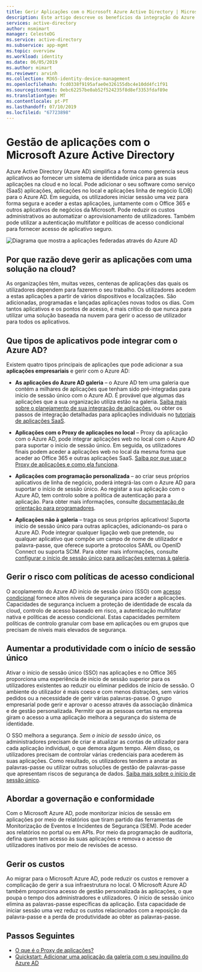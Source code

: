 ```yaml
---
title: Gerir Aplicações com o Microsoft Azure Active Directory | Microsoft Docs
description: Este artigo descreve os benefícios da integração do Azure Active Directory com os seus locais, na cloud e aplicações SaaS.
services: active-directory
author: msmimart
manager: CelesteDG
ms.service: active-directory
ms.subservice: app-mgmt
ms.topic: overview
ms.workload: identity
ms.date: 06/05/2019
ms.author: mimart
ms.reviewer: arvinh
ms.collection: M365-identity-device-management
ms.openlocfilehash: fcd0338f9195afae0e326155dbc4e10dd4fc1f91
ms.sourcegitcommit: 0ebc62257be0ab52f524235f8d8ef3353fdaf89e
ms.translationtype: MT
ms.contentlocale: pt-PT
ms.lasthandoff: 07/10/2019
ms.locfileid: "67723898"
---
```

# <a name="application-management-with-azure-active-directory"></a>Gestão de aplicações com o Microsoft Azure Active Directory

Azure Active Directory (Azure AD) simplifica a forma como gerencia seus aplicativos ao fornecer um sistema de identidade única para as suas aplicações na cloud e no local. Pode adicionar o seu software como serviço (SaaS) aplicações, aplicações no local e aplicações linha de negócio (LOB) para o Azure AD. Em seguida, os utilizadores iniciar sessão uma vez para forma segura e aceder a estas aplicações, juntamente com o Office 365 e outros aplicativos de negócios da Microsoft. Pode reduzir os custos administrativos ao automatizar o aprovisionamento de utilizadores. Também pode utilizar a autenticação multifator e políticas de acesso condicional para fornecer acesso de aplicativo seguro.

![Diagrama que mostra a aplicações federadas através do Azure AD](media/what-is-application-management/app-management-overview.png)

## <a name="why-manage-applications-with-a-cloud-solution"></a>Por que razão deve gerir as aplicações com uma solução na cloud?

As organizações têm, muitas vezes, centenas de aplicações das quais os utilizadores dependem para fazerem o seu trabalho. Os utilizadores acedem a estas aplicações a partir de vários dispositivos e localizações. São adicionadas, programadas e lançadas aplicações novas todos os dias. Com tantos aplicativos e os pontos de acesso, é mais crítico do que nunca para utilizar uma solução baseada na nuvem para gerir o acesso de utilizador para todos os aplicativos.

## <a name="what-types-of-applications-can-i-integrate-with-azure-ad"></a>Que tipos de aplicativos pode integrar com o Azure AD?

Existem quatro tipos principais de aplicações que pode adicionar a sua **aplicações empresariais** e gerir com o Azure AD:

- **As aplicações do Azure AD galeria** – o Azure AD tem uma galeria que contém a milhares de aplicações que tenham sido pré-integradas para início de sessão único com o Azure AD. É provável que algumas das aplicações que a sua organização utiliza estão na galeria. [Saiba mais sobre o planejamento de sua integração de aplicações](plan-an-application-integration.md), ou obter os passos de integração detalhadas para aplicações individuais no [tutoriais de aplicações SaaS](https://docs.microsoft.com/azure/active-directory/saas-apps/).

- **Aplicações com o Proxy de aplicações no local** – Proxy da aplicação com o Azure AD, pode integrar aplicações web no local com o Azure AD para suportar o início de sessão único. Em seguida, os utilizadores finais podem aceder a aplicações web no local da mesma forma que aceder ao Office 365 e outras aplicações SaaS. [Saiba por que usar o Proxy de aplicações e como ela funciona](what-is-application-proxy.md).

- **Aplicações com programação personalizada** – ao criar seus próprios aplicativos de linha de negócio, poderá integrá-las com o Azure AD para suportar o início de sessão único. Ao registar a sua aplicação com o Azure AD, tem controlo sobre a política de autenticação para a aplicação. Para obter mais informações, consulte [documentação de orientação para programadores](developer-guidance-for-integrating-applications.md).

- **Aplicações não à galeria** – traga os seus próprios aplicativos! Suporta início de sessão único para outras aplicações, adicionando-os para o Azure AD. Pode integrar qualquer ligação web que pretende, ou qualquer aplicativo que compõe um campo de nome de utilizador e palavra-passe, que oferece suporte a protocolos SAML ou OpenID Connect ou suporta SCIM. Para obter mais informações, consulte [configurar o início de sessão único para aplicações externas à galeria](configure-single-sign-on-non-gallery-applications.md).

## <a name="manage-risk-with-conditional-access-policies"></a>Gerir o risco com políticas de acesso condicional

O acoplamento do Azure AD início de sessão único (SSO) com [acesso condicional](https://docs.microsoft.com/azure/active-directory/conditional-access/overview) fornece altos níveis de segurança para aceder a aplicações. Capacidades de segurança incluem a proteção de identidade de escala da cloud, controlo de acesso baseado em risco, a autenticação multifator nativa e políticas de acesso condicional. Estas capacidades permitem políticas de controlo granular com base em aplicações ou em grupos que precisam de níveis mais elevados de segurança.

## <a name="improve-productivity-with-single-sign-on"></a>Aumentar a produtividade com o início de sessão único

Ativar o início de sessão único (SSO) nas aplicações e no Office 365 proporciona uma experiência de início de sessão superior para os utilizadores existentes ao reduzir ou eliminar pedidos de início de sessão. O ambiente do utilizador é mais coeso e com menos distrações, sem vários pedidos ou a necessidade de gerir várias palavras-passe. O grupo empresarial pode gerir e aprovar o acesso através da associação dinâmica e de gestão personalizada. Permitir que as pessoas certas na empresa giram o acesso a uma aplicação melhora a segurança do sistema de identidade.

O SSO melhora a segurança. *Sem o início de sessão único*, os administradores precisam de criar e atualizar as contas de utilizador para cada aplicação individual, o que demora algum tempo. Além disso, os utilizadores precisam de controlar várias credenciais para acederem às suas aplicações. Como resultado, os utilizadores tendem a anotar as palavras-passe ou utilizar outras soluções de gestão de palavras-passe que apresentam riscos de segurança de dados. [Saiba mais sobre o início de sessão único](what-is-single-sign-on.md).

## <a name="address-governance-and-compliance"></a>Abordar a governação e conformidade

Com o Microsoft Azure AD, pode monitorizar inícios de sessão em aplicações por meio de relatórios que tiram partido das ferramentas de Monitorização de Eventos e Incidentes de Segurança (SIEM). Pode aceder aos relatórios no portal ou em APIs. Por meio da programação de auditoria, defina quem tem acesso às suas aplicações e remova o acesso de utilizadores inativos por meio de revisões de acesso.

## <a name="manage-costs"></a>Gerir os custos

Ao migrar para o Microsoft Azure AD, pode reduzir os custos e remover a complicação de gerir a sua infraestrutura no local. O Microsoft Azure AD também proporciona acesso de gestão personalizada às aplicações, o que poupa o tempo dos administradores e utilizadores. O início de sessão único elimina as palavras-passe específicas da aplicação. Esta capacidade de iniciar sessão uma vez reduz os custos relacionados com a reposição da palavra-passe e a perda de produtividade ao obter as palavras-passe.

## <a name="next-steps"></a>Passos Seguintes

- [O que é o Proxy de aplicações?](what-is-application-proxy.md)
- [Quickstart: Adicionar uma aplicação da galeria com o seu inquilino do Azure AD](add-application-portal.md)
